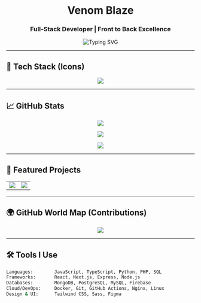 <h1 align="center">Venom Blaze</h1>

<h3 align="center">Full-Stack Developer | Front to Back Excellence</h3>
<p align="center">
  <img src="https://readme-typing-svg.herokuapp.com?font=Fira+Code&size=20&pause=1000&color=76FF03&center=true&width=500&lines=Clean+Code+is+My+Standard.;Architecture+Driven+Development.;I+Build+Systems+that+Scale." alt="Typing SVG" />
</p>

---

## 🔧 Tech Stack (Icons)

<p align="center">
  <img src="https://skillicons.dev/icons?i=html,css,js,ts,react,nextjs,nodejs,express,python,php,mongodb,mysql,postgres,firebase,git,github,docker,linux,vscode" />
</p>

---

## 📈 GitHub Stats

<p align="center">
  <img src="https://github-readme-stats.vercel.app/api?username=venomblaze-alpha&show_icons=true&theme=tokyonight&hide_border=true&count_private=true" />
</p>

<p align="center">
  <img src="https://streak-stats.demolab.com?user=venomblaze-alpha&theme=tokyonight&hide_border=true" />
</p>

<p align="center">
  <img src="https://github-readme-stats.vercel.app/api/top-langs/?username=venomblaze-alpha&layout=compact&theme=tokyonight&hide_border=true" />
</p>

---

## 🚀 Featured Projects

<table align="center">
  <tr>
    <td align="center">
      <a href="https://github.com/venomblaze-alpha/venom-anime-vault">
        <img src="https://github-readme-stats.vercel.app/api/pin/?username=venomblaze-alpha&repo=venom-anime-vault&theme=tokyonight&hide_border=true" />
      </a>
    </td>
    <td align="center">
      <a href="https://github.com/venomblaze-alpha/code-converter">
        <img src="https://github-readme-stats.vercel.app/api/pin/?username=venomblaze-alpha&repo=code-converter&theme=tokyonight&hide_border=true" />
      </a>
    </td>
  </tr>
</table>

---

## 🌍 GitHub World Map (Contributions)

<p align="center">
  <img src="https://github-profile-summary-cards.vercel.app/api/cards/profile-details?username=venomblaze-alpha&theme=tokyonight" />
</p>

---

## 🛠️ Tools I Use

```bash
Languages:        JavaScript, TypeScript, Python, PHP, SQL
Frameworks:       React, Next.js, Express, Node.js
Databases:        MongoDB, PostgreSQL, MySQL, Firebase
Cloud/DevOps:     Docker, Git, GitHub Actions, Nginx, Linux
Design & UI:      Tailwind CSS, Sass, Figma
